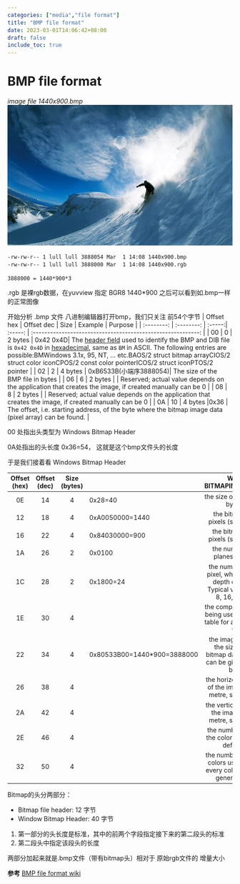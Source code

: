 ```yaml
---
categories: ["media","file format"]
title: "BMP file format"
date: 2023-03-01T14:06:42+08:00
draft: false
include_toc: true
---
```


# BMP file format

 *image file 1440x900.bmp* ![1440x900.bmp](../../../asset/media/1440x900.bmp) 
```bash
-rw-rw-r-- 1 lull lull 3888054 Mar  1 14:08 1440x900.bmp
-rw-rw-r-- 1 lull lull 3888000 Mar  1 14:08 1440x900.rgb
```
    3888000 = 1440*900*3
.rgb 是裸rgb数据，在yuvview 指定 BGR8 1440*900 之后可以看到如.bmp一样的正常图像

开始分析 .bmp 文件
八进制编辑器打开bmp，我们只关注 前54个字节
| Offset hex | Offset dec |  Size   | Example |                           Purpose                            |
| :--------: | :--------: | :-----:| :-----: | :----------------------------------------------------------: |
|     00     |     0       | 2 bytes | 0x42 0x4D| The [header field](https://en.wikipedia.org/wiki/File_format#Magic_number) used to identify the BMP and DIB file is `0x42 0x4D` in [hexadecimal](https://en.wikipedia.org/wiki/Hexadecimal), same as `BM` in ASCII. The following entries are possible:BMWindows 3.1x, 95, NT, ... etc.BAOS/2 struct bitmap arrayCIOS/2 struct color iconCPOS/2 const color pointerICOS/2 struct iconPTOS/2 pointer |
|     02     |     2      | 4 bytes |  0xB6533B(小端序3888054)|              The size of the BMP file in bytes               |
|     06     |     6      | 2 bytes |  | Reserved; actual value depends on the application that creates the image, if created manually can be 0 |
|     08     |     8      | 2 bytes |  | Reserved; actual value depends on the application that creates the image, if created manually can be 0 |
|     0A     |     10     | 4 bytes |0x36  | The offset, i.e. starting address, of the byte where the bitmap image data (pixel array) can be found. |

 00 处指出头类型为 Windows Bitmap Header
 
 0A处指出的头长度 0x36=54， 这就是这个bmp文件头的长度
 
 于是我们接着看 Windows Bitmap Header

| Offset (hex) | Offset (dec) | Size (bytes) |      | Windows BITMAPINFOHEADER[[2\]](https://en.wikipedia.org/wiki/BMP_file_format#cite_note-bmp-2) |
| :----------: | :----------: | :----------: | ---- | :----------------------------------------------------------: |
|      0E      |      14      |      4       |  0x28=40    |            the size of this header, in bytes (40)            |
|      12      |      18      |      4       | 0xA0050000=1440 |         the bitmap width in pixels (signed integer)          |
|      16      |      22      |      4       | 0x84030000=900 |         the bitmap height in pixels (signed integer)         |
|      1A      |      26      |      2       | 0x0100     |            the number of color planes (must be 1)            |
|      1C      |      28      |      2       | 0x1800=24 | the number of bits per pixel, which is the color depth of the image. Typical values are 1, 4, 8, 16, 24 and 32. |
|      1E      |      30      |      4       |  | the compression method being used. See the next table for a list of possible values |
|      22      |      34      |      4       | 0x80533B00=1440*900=3888000 | the image size. This is the size of the raw bitmap data; a dummy 0 can be given for BI_RGB bitmaps. |
|      26      |      38      |      4       |      | the horizontal resolution of the image. (pixel per metre, signed integer) |
|      2A      |      42      |      4       |      | the vertical resolution of the image. (pixel per metre, signed integer) |
|      2E      |      46      |      4       |      | the number of colors in the color palette, or 0 to default to 2*n* |
|      32      |      50      |      4       |      | the number of important colors used, or 0 when every color is important; generally ignored |


Bitmap的头分两部分： 
* Bitmap file header: 12 字节
* Window Bitmap Header: 40 字节
1. 第一部分的头长度是标准，其中的前两个字段指定接下来的第二段头的标准
2. 第二段头中指定该段头的长度

两部分加起来就是.bmp文件（带有bitmap头）相对于 原始rgb文件的 增量大小


**参考**
[BMP file format wiki](https://en.wikipedia.org/wiki/BMP_file_format#:~:text=A%20device%2Dindependent%20bitmap%20(DIB,independent%20part%20of%20the%20name).)

